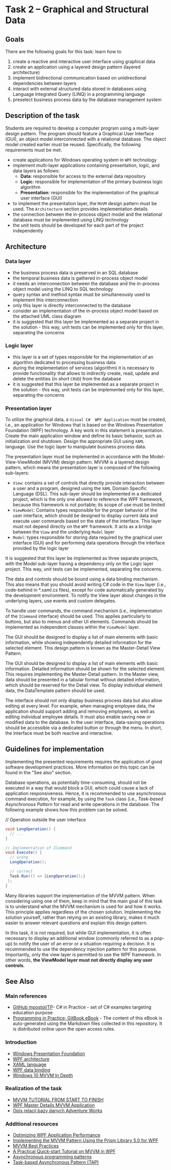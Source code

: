 
# Task 2 – Graphical and Structural Data

## Goals

There are the following goals for this task: learn how to

1. create a reactive and interactive user interface using graphical data
2. create an application using a layered design pattern (layered architecture)
3. implement bidirectional communication based on unidirectional dependencies between layers
4. interact with external structured data stored in databases using Language Integrated Query (LINQ) in a programming language
5. preselect business process data by the database management system

## Description of the task

Students are required to develop a computer program using a multi-layer design pattern. The program should feature a Graphical User Interface (GUI), an object model interconnected with a relational database. The object model created earlier must be reused. Specifically, the following requirements must be met.

- create applications for Windows operating system in `WPF` technology
- implement multi-layer applications containing presentation, logic, and data layers as follows:
  - **Data**: responsible for access to the external data repository
  - **Logic**: responsible for implementation of the primary business logic algorithm
  - **Presentation**: responsible for the implementation of the graphical user interface (GUI)
- to implement the presentation layer, the `MVVM` design pattern must be used. The `Architecture` section provides implementation details
- the connection between the in-process object model and the relational database must be implemented using LINQ technology
- the unit tests should be developed for each part of the project independently

## Architecture

### Data layer

- the business process data is preserved in an SQL database
- the temporal business data is gathered in-process object model
- it needs an interconnection between the database and the in-process object model using the LINQ to SQL technology
- query syntax and method syntax must be simultaneously used to implement this interconnection
- only this layer is directly interconnected to the database
- consider an implementation of the in-process object model based on the attached UML class diagram
- it is suggested that this layer be implemented as a separate project in the solution - this way, unit tests can be implemented only for this layer, separating the concerns

### Logic layer

- this layer is a set of types responsible for the implementation of an algorithm dedicated to processing business data
- during the implementation of services (algorithm) it is necessary to provide functionality that allows to indirectly create, read, update and delete the entities (in short `CRUD`) from the database
- it is suggested that this layer be implemented as a separate project in the solution - this way, unit tests can be implemented only for this layer, separating the concerns

### Presentation layer

To utilize the graphical data, a `Visual C#  WPF Application` must be created, i.e., an application for Windows that is based on the Windows Presentation Foundation (WPF) technology. A key work in this statement is presentation. Create the main application window and define its basic behavior, such as initialization and shutdown. Design the appropriate GUI using `XAML` language. Use the logic layer to manipulate business process data.

The presentation layer must be implemented in accordance with the Model-View-ViewModel (MVVM) design pattern. MVVM is a layered design pattern, which means the presentation layer is composed of the following sub-layers:

- `View`: contains a set of controls that directly provide interaction between a user and a program, designed using the `XAML` Domain Specific Language (DSL). This sub-layer should be implemented in a dedicated project, which is the only one allowed to reference the WPF framework, because this framework is not portable; its scope of use must be limited
- `ViewModel`: Contains types responsible for the proper behavior of the user interface, which should be designed to display current data and execute user commands based on the state of the interface. This layer must not depend directly on the `WPF` framework. It acts as a bridge between the `View` and the underlying `Model` layer
- `Model`: types responsible for storing data required by the graphical user interface (GUI) and for performing data operations through the interface provided by the logic layer

It is suggested that this layer be implemented as three separate projects, with the Model sub-layer having a dependency only on the Logic layer project. This way, unit tests can be implemented, separating the concerns.

The data and controls should be bound using a data binding mechanism. This also means that you should avoid writing C# code in the `View` layer (i.e., code-behind in *.xaml.cs files), except for code automatically generated by the development environment. To notify the View layer about changes in the underlying layers, use events and custom delegates.

To handle user commands, the command mechanism (i.e., implementation of the `ICommand` interface) should be used. This applies particularly to buttons, but also to menus and other UI elements. Commands should be implemented as independent classes within the `ViewModel` layer.

The GUI should be designed to display a list of main elements with basic information, while showing independently detailed information for the selected element. This design pattern is known as the Master-Detail View Pattern.

The GUI should be designed to display a list of main elements with basic information. Detailed information should be shown for the selected element. This requires implementing the Master-Detail pattern. In the Master view, data should be presented in a tabular format without detailed information, which should be reserved for the Detail view. To display individual element data, the DataTemplate pattern should be used.

The interface should not only display business process data but also allow editing at every level. For example, when managing employee data, the application should support adding and removing employees, as well as editing individual employee details. It must also enable saving new or modified data to the database. In the user interface, data-saving operations should be accessible via a dedicated button or through the menu. In short, the interface must be both reactive and interactive.


## Guidelines for implementation

Implementing the presented requirements requires the application of good software development practices. More information on this topic can be found in the "See also" section.

Database operations, as potentially time-consuming, should not be executed in a way that would block a GUI, which could cause a lack of application responsiveness. Hence, it is recommended to use asynchronous command execution, for example, by using the `Task` class (i.e., *Task-based Asynchronous Pattern* for read and write operations in the database. The following example shows how this problem can be solved.

// Operation outside the user interface

``` C#
void LongOperation() {
  // ...
}
```

``` C#
// Implementation of ICommand
void Execute() {
  // wrong
  LongOperation();

  // correct
  Task.Run(() => {LongOperation();}
 );
}
```

Many libraries support the implementation of the MVVM pattern. When considering using one of them, keep in mind that the main goal of this task is to understand what the MVVM mechanism is used for and how it works. This principle applies regardless of the chosen solution. Implementing the solution yourself, rather than relying on an existing library, makes it much easier to answer relevant questions and explain this design pattern.

In this task, it is not required, but while GUI implementation, it is often necessary to display an additional window (commonly referred to as a pop-up) to notify the user of an error or a situation requiring a decision. It is recommended to use the dependency injection pattern for this purpose. Importantly, only the view layer is permitted to use the WPF framework. In other words, **the ViewModel layer must not directly display any user controls**.

## See Also

### Main references

- [GitHub mpostol/TP](https://github.com/mpostol/TP)- C# in Practice - set of C# examples targeting education purpose
- [Programming in Practice; GitBook eBook](https://mpostol.gitbook.io/pip/) - The content of this eBook is auto-generated using the Markdown files collected in this repository. It is distributed online upon the open access rules.

### Introduction

- [Windows Presentation Foundation](http://msdn.microsoft.com/library/ms754130.aspx)
- [WPF architecture](http://msdn.microsoft.com/library/ms750441.aspx)
- [XAML language](http://msdn.microsoft.com/library/ms747122.aspx)
- [WPF data binding](http://msdn.microsoft.com/library/ms752347.aspx)
- [Windows 10 MVVM In Depth](https://channel9.msdn.com/events/DEVintersection/DEVintersection-2016/DEV12)

### Realization of the task

- [MVVM TUTORIAL FROM START TO FINISH](http://www.software-architects.com/devblog/2010/09/10/MVVM-Tutorial-from-Start-to-Finish)
- [WPF Master Details MVVM Application](http://www.codeproject.com/Articles/332615/WPF-Master-Details-MVVM-Application)
- [Opis relacji bazy danych Adventure Works](https://akela.mendelu.cz/~jprich/vyuka/db2/AdventureWorks2008_db_diagram.pdf)

### Additional resources

- [Optimizing WPF Application Performance](http://msdn.microsoft.com/library/aa970683.aspx)
- [Implementing the MVVM Pattern Using the Prism Library 5.0 for WPF](http://msdn.microsoft.com/library/gg405484.aspx)
- [MVVM Best Practices](https://channel9.msdn.com/Shows/Visual-Studio-Toolbox/MVVM-Best-Practices)
- [A Practical Quick-start Tutorial on MVVM in WPF](http://www.codeproject.com/Articles/81484/A-Practical-Quick-start-Tutorial-on-MVVM-in-WPF)
- [Asynchronous programming patterns](https://msdn.microsoft.com/library/jj152938.aspx)
- [Task-based Asynchronous Pattern (TAP)](https://msdn.microsoft.com/library/hh873175.aspx)
